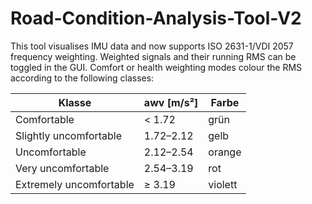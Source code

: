 # Road-Condition-Analysis-Tool-V2
This tool visualises IMU data and now supports ISO 2631-1/VDI 2057 frequency weighting.
Weighted signals and their running RMS can be toggled in the GUI.
Comfort or health weighting modes colour the RMS according to the following classes:

| Klasse | awv [m/s²] | Farbe |
|-------|-----------|-------|
| Comfortable | < 1.72 | grün |
| Slightly uncomfortable | 1.72–2.12 | gelb |
| Uncomfortable | 2.12–2.54 | orange |
| Very uncomfortable | 2.54–3.19 | rot |
| Extremely uncomfortable | ≥ 3.19 | violett |
